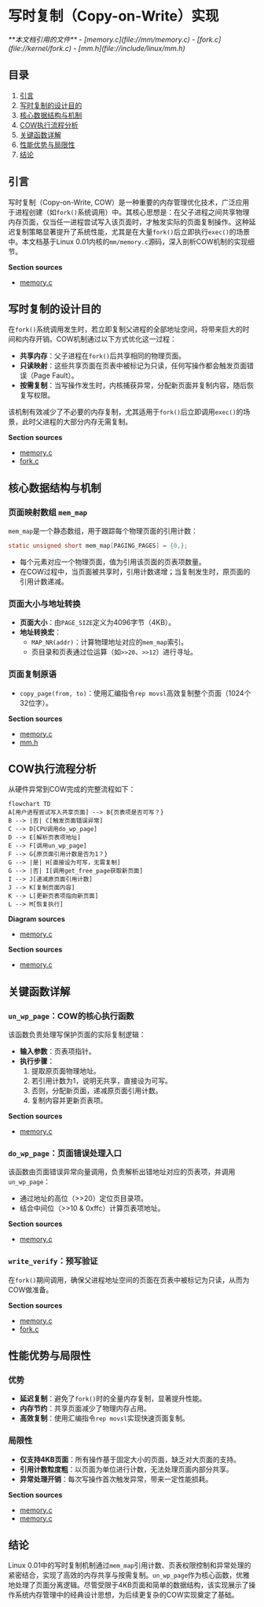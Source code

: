 # 写时复制（Copy-on-Write）实现

<cite>
**本文档引用的文件**  
- [memory.c](file://mm/memory.c)
- [fork.c](file://kernel/fork.c)
- [mm.h](file://include/linux/mm.h)
</cite>

## 目录
1. [引言](#引言)  
2. [写时复制的设计目的](#写时复制的设计目的)  
3. [核心数据结构与机制](#核心数据结构与机制)  
4. [COW执行流程分析](#cow执行流程分析)  
5. [关键函数详解](#关键函数详解)  
6. [性能优势与局限性](#性能优势与局限性)  
7. [结论](#结论)

## 引言
写时复制（Copy-on-Write, COW）是一种重要的内存管理优化技术，广泛应用于进程创建（如`fork()`系统调用）中。其核心思想是：在父子进程之间共享物理内存页面，仅当任一进程尝试写入该页面时，才触发实际的页面复制操作。这种延迟复制策略显著提升了系统性能，尤其是在大量`fork()`后立即执行`exec()`的场景中。本文档基于Linux 0.01内核的`mm/memory.c`源码，深入剖析COW机制的实现细节。

**Section sources**  
- [memory.c](file://mm/memory.c#L0-L264)

## 写时复制的设计目的
在`fork()`系统调用发生时，若立即复制父进程的全部地址空间，将带来巨大的时间和内存开销。COW机制通过以下方式优化这一过程：
- **共享内存**：父子进程在`fork()`后共享相同的物理页面。
- **只读映射**：这些共享页面在页表中被标记为只读，任何写操作都会触发页面错误（Page Fault）。
- **按需复制**：当写操作发生时，内核捕获异常，分配新页面并复制内容，随后恢复写权限。

该机制有效减少了不必要的内存复制，尤其适用于`fork()`后立即调用`exec()`的场景，此时父进程的大部分内存无需复制。

**Section sources**  
- [memory.c](file://mm/memory.c#L106-L129)
- [fork.c](file://kernel/fork.c#L0-L53)

## 核心数据结构与机制
### 页面映射数组 `mem_map`
`mem_map`是一个静态数组，用于跟踪每个物理页面的引用计数：
```c
static unsigned short mem_map[PAGING_PAGES] = {0,};
```
- 每个元素对应一个物理页面，值为引用该页面的页表项数量。
- 在COW过程中，当页面被共享时，引用计数递增；当复制发生时，原页面的引用计数递减。

### 页面大小与地址转换
- **页面大小**：由`PAGE_SIZE`定义为4096字节（4KB）。
- **地址转换宏**：
  - `MAP_NR(addr)`：计算物理地址对应的`mem_map`索引。
  - 页目录和页表通过位运算（如`>>20`、`>>12`）进行寻址。

### 页面复制原语
- `copy_page(from, to)`：使用汇编指令`rep movsl`高效复制整个页面（1024个32位字）。

**Section sources**  
- [memory.c](file://mm/memory.c#L30)
- [mm.h](file://include/linux/mm.h#L3-L5)

## COW执行流程分析
从硬件异常到COW完成的完整流程如下：

```mermaid
flowchart TD
A[用户进程尝试写入共享页面] --> B{页表项是否可写？}
B --> |否| C[触发页面错误异常]
C --> D[CPU调用do_wp_page]
D --> E[解析页表项地址]
E --> F[调用un_wp_page]
F --> G{原页面引用计数是否为1？}
G --> |是| H[直接设为可写，无需复制]
G --> |否| I[调用get_free_page获取新页面]
I --> J[递减原页面引用计数]
J --> K[复制页面内容]
K --> L[更新页表项指向新页面]
L --> M[恢复执行]
```

**Diagram sources**  
- [memory.c](file://mm/memory.c#L193-L221)

**Section sources**  
- [memory.c](file://mm/memory.c#L193-L234)

## 关键函数详解
### `un_wp_page`：COW的核心执行函数
该函数负责处理写保护页面的实际复制逻辑：
- **输入参数**：页表项指针。
- **执行步骤**：
  1. 提取原页面物理地址。
  2. 若引用计数为1，说明无共享，直接设为可写。
  3. 否则，分配新页面，递减原页面引用计数。
  4. 复制内容并更新页表项。

**Section sources**  
- [memory.c](file://mm/memory.c#L193-L208)

### `do_wp_page`：页面错误处理入口
该函数由页面错误异常向量调用，负责解析出错地址对应的页表项，并调用`un_wp_page`：
- 通过地址的高位（>>20）定位页目录项。
- 结合中间位（>>10 & 0xffc）计算页表项地址。

**Section sources**  
- [memory.c](file://mm/memory.c#L215-L221)

### `write_verify`：预写验证
在`fork()`期间调用，确保父进程地址空间的页面在页表中被标记为只读，从而为COW做准备。

**Section sources**  
- [memory.c](file://mm/memory.c#L223-L234)
- [fork.c](file://kernel/fork.c#L45)

## 性能优势与局限性
### 优势
- **延迟复制**：避免了`fork()`时的全量内存复制，显著提升性能。
- **内存节约**：共享页面减少了物理内存占用。
- **高效复制**：使用汇编指令`rep movsl`实现快速页面复制。

### 局限性
- **仅支持4KB页面**：所有操作基于固定大小的页面，缺乏对大页面的支持。
- **引用计数粒度粗**：以页面为单位进行计数，无法处理页面内部分共享。
- **异常处理开销**：每次写操作首次触发异常，带来一定性能损耗。

**Section sources**  
- [memory.c](file://mm/memory.c#L106-L129)
- [memory.c](file://mm/memory.c#L193-L208)

## 结论
Linux 0.01中的写时复制机制通过`mem_map`引用计数、页表权限控制和异常处理的紧密结合，实现了高效的内存共享与按需复制。`un_wp_page`作为核心函数，优雅地处理了页面分离逻辑。尽管受限于4KB页面和简单的数据结构，该实现展示了操作系统内存管理中的经典设计思想，为后续更复杂的COW实现奠定了基础。